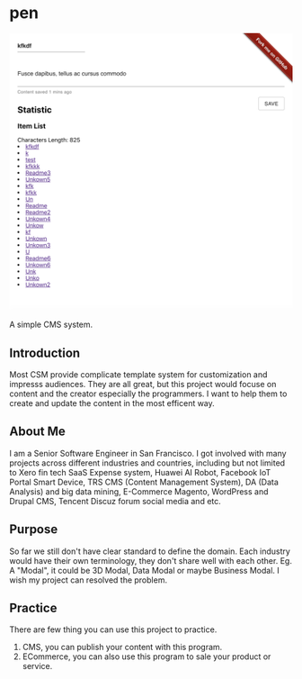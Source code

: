 # pen

![Screenshot](./assets/images/WX20190704-233451@2x.png)

A simple CMS system.

## Introduction

Most CSM provide complicate template system for customization and impresss audiences. They are all great, but this
project would focuse on content and the creator especially the programmers. I want to help them to create and update
the content in the most efficent way.

## About Me

I am a Senior Software Engineer in San Francisco. I got involved with many projects across different industries and
countries, including but not limited to Xero fin tech SaaS Expense system, Huawei AI Robot, Facebook IoT Portal Smart
Device, TRS CMS (Content Management System), DA (Data Analysis) and big data mining, E-Commerce Magento, WordPress and
Drupal CMS, Tencent Discuz forum social media and etc.

## Purpose

So far we still don't have clear standard to define the domain. Each industry would have their own terminology, they
don't share well with each other. Eg. A "Modal", it could be 3D Modal, Data Modal or maybe Business Modal. I wish my
project can resolved the problem.

## Practice

There are few thing you can use this project to practice.

1. CMS, you can publish your content with this program.
2. ECommerce, you can also use this program to sale your product or service.
